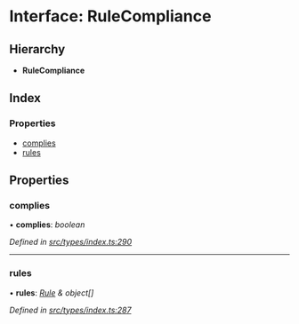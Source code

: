 # Interface: RuleCompliance

## Hierarchy

* **RuleCompliance**

## Index

### Properties

* [complies](rulecompliance.md#complies)
* [rules](rulecompliance.md#rules)

## Properties

###  complies

• **complies**: *boolean*

*Defined in [src/types/index.ts:290](https://github.com/PolymathNetwork/polymesh-sdk/blob/0073002/src/types/index.ts#L290)*

___

###  rules

• **rules**: *[Rule](rule.md) & object[]*

*Defined in [src/types/index.ts:287](https://github.com/PolymathNetwork/polymesh-sdk/blob/0073002/src/types/index.ts#L287)*
